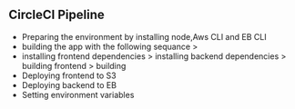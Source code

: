 ## CircleCI Pipeline

- Preparing the environment by installing node,Aws CLI and EB CLI
- building the app with the following sequance >
- installing frontend dependencies > installing backend dependencies > building frontend > building 
- Deploying frontend to S3 
- Deploying backend to EB
- Setting environment variables
